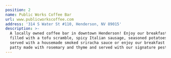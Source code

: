 ```yaml
---
position: 2
name: Public Works Coffee Bar
url: www.publicworkscoffee.com
address: '314 S Water St #110, Henderson, NV 89015'
description: >-
  A locally owned coffee bar in downtown Henderson! Enjoy our breakfast burrito:
  filled with a tofu scramble, spicy Italian sausage, seasoned potatoes and
  served with a housemade smoked sriracha sauce or enjoy our breakfast sausage
  patty made with rosemary and thyme and served with our signature pesto sauce.
---
```


